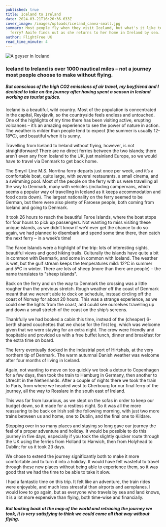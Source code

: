 ```yaml
---
published: true
title: Iceland to Ireland
date: 2024-03-21T16:26:36.633Z
cover_image: /images/uploads/iceland_canva-small.jpg
summary: Most people fly when they visit Iceland, but what's it like to take the
  ferry? Aoife finds out as she returns to her home in Ireland by sea.
author: FlightFree UK
read_time_minute: 4
---
```



![](/images/uploads/iceland_canva.jpg "A geyser in Iceland")

### Iceland to Ireland is over 1000 nautical miles – not a journey most people choose to make without flying. 

##### But conscious of the high CO2 emissions of air travel, my boyfriend and I decided to take on the journey after having spent a season in Iceland working as tourist guides.

Iceland is a beautiful, wild country. Most of the population is concentrated in the capital, Reykjavik, so the countryside feels endless and untouched. One of the highlights of my time there has been visiting active, erupting volcanoes – it’s an amazing experience to see the power of nature in action. The weather is milder than people tend to expect (the summer is usually 12-18ºC), and beautiful when it is sunny.

Travelling from Iceland to Ireland without flying, however, is not straightforward! There are no direct ferries between the two islands; there aren’t even any from Iceland to the UK, just mainland Europe, so we would have to travel via Denmark to get back home.

The Smyril Line M.S. Norröna ferry departs just once per week, and it’s a comfortable boat, quite large, with several restaurants, a small cinema, and a swimming pool. Most of the people on the ferry with us were travelling all the way to Denmark, many with vehicles (including campervans, which seems a popular way of travelling in Iceland as it keeps accommodation and food costs down). The largest nationality on the ferry seemed to be German, but there were also plenty of Faroese people, both coming from Iceland and going to Denmark.

It took 26 hours to reach the beautiful Faroe Islands, where the boat stops for four hours to pick up passengers. Not wanting to miss visiting these unique islands, as we didn’t know if we’d ever get the chance to do so again, we had planned to disembark and spend some time there, then catch the next ferry – in a week’s time!

The Faroe Islands were a highlight of the trip: lots of interesting sights, beautiful views and good hiking trails. Culturally the islands have quite a bit in common with Denmark, and some in common with Iceland. The weather is wet, but the gulf stream keeps the temperatures mild: 12ºC in summer and 5ºC in winter. There are lots of sheep (more than there are people) – the name translates to "sheep islands". 

Back on the ferry and on the way to Denmark the crossing was a little rougher than the previous stretch. Rough weather off the coast of Denmark meant that we weren’t able to dock on schedule, instead circling off the coast of Norway for about 20 hours. This was a strange experience, as we could see the lights from the coast, and could see ourselves travelling up and down a small stretch of the coast on the ship’s screens. 

Thankfully we had booked a cabin this time, instead of the (cheaper) 6-berth shared couchettes that we chose for the first leg, which was welcome given that we were staying for an extra night. The crew were friendly and hospitable and provided us with a free buffet lunch, dinner and breakfast for the extra time on board.

The ferry eventually docked in the industrial port of Hirtshals, at the very northern tip of Denmark. The warm autumnal Danish weather was welcome after four months of living in Iceland. 

Again, not wanting to move on too quickly we took a detour to Copenhagen for a few days, then took the train to Hamburg in Germany, then another to Utrecht in the Netherlands. After a couple of nights there we took the train to Paris, from where we headed west to Cherbourg for our final ferry of the journey, all the way to Rosslare in the south east of Ireland. 

This was far from luxurious, as we slept on the sofas in order to keep our budget down, so it made for a restless night. So it was all the more reassuring to be back on Irish soil the following morning, with just two more trains between us and home, one to Dublin, and the final one to Kildare.

Stopping over in so many places and staying so long gave our journey the feel of a proper adventure and holiday. It would be possible to do this journey in five days, especially if you took the slightly quicker route through the UK using the ferries from Holland to Harwich, then from Holyhead to Dublin; for us it took 23 days. 

We chose to extend the journey significantly both to make it more comfortable and to turn it into a holiday. It would have felt wasteful to travel through these new places without being able to experience them, so it was good that we had the time to be able to take it slow.

I had a fantastic time on this trip. It felt like an adventure, the train rides were enjoyable, and much less stressful than airports and aeroplanes. I would love to go again, but as everyone who travels by sea and land knows, it is a lot more expensive than flying, both time-wise and financially. 

##### But looking back at the map of the world and retracing the journey we took, it is very satisfying to think we could come all that way without flying.